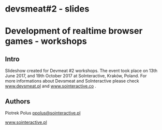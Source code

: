 # devsmeat#2 - slides
# Development of realtime browser games - workshops

## Intro

Slideshow created for Devmeat #2 workshops.
The event took place on 13th June 2017, and 19th October 2017 at SoInteractive, Kraków, Poland.
For more informations about Devsmeat and SoInteractive please check www.devsmeat.pl and www.sointeractive.co .

## Authors

Piotrek Polus <ppolus@sointeractive.pl>

www.sointeractive.pl
